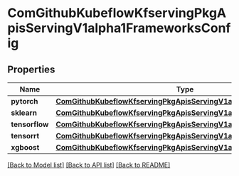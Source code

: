 # ComGithubKubeflowKfservingPkgApisServingV1alpha1FrameworksConfig

## Properties
Name | Type | Description | Notes
------------ | ------------- | ------------- | -------------
**pytorch** | [**ComGithubKubeflowKfservingPkgApisServingV1alpha1FrameworkConfig**](ComGithubKubeflowKfservingPkgApisServingV1alpha1FrameworkConfig.md) |  | [optional] 
**sklearn** | [**ComGithubKubeflowKfservingPkgApisServingV1alpha1FrameworkConfig**](ComGithubKubeflowKfservingPkgApisServingV1alpha1FrameworkConfig.md) |  | [optional] 
**tensorflow** | [**ComGithubKubeflowKfservingPkgApisServingV1alpha1FrameworkConfig**](ComGithubKubeflowKfservingPkgApisServingV1alpha1FrameworkConfig.md) |  | [optional] 
**tensorrt** | [**ComGithubKubeflowKfservingPkgApisServingV1alpha1FrameworkConfig**](ComGithubKubeflowKfservingPkgApisServingV1alpha1FrameworkConfig.md) |  | [optional] 
**xgboost** | [**ComGithubKubeflowKfservingPkgApisServingV1alpha1FrameworkConfig**](ComGithubKubeflowKfservingPkgApisServingV1alpha1FrameworkConfig.md) |  | [optional] 

[[Back to Model list]](../README.md#documentation-for-models) [[Back to API list]](../README.md#documentation-for-api-endpoints) [[Back to README]](../README.md)


